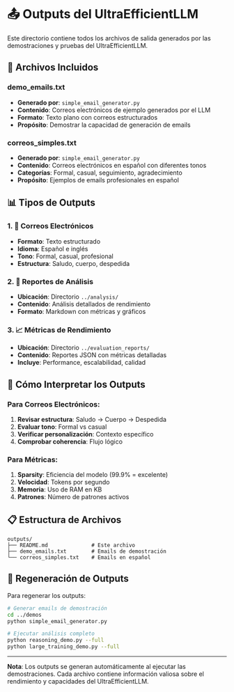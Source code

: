 # 📤 Outputs del UltraEfficientLLM

Este directorio contiene todos los archivos de salida generados por las demostraciones y pruebas del UltraEfficientLLM.

## 📁 Archivos Incluidos

### **demo_emails.txt**
- **Generado por**: `simple_email_generator.py`
- **Contenido**: Correos electrónicos de ejemplo generados por el LLM
- **Formato**: Texto plano con correos estructurados
- **Propósito**: Demostrar la capacidad de generación de emails

### **correos_simples.txt**
- **Generado por**: `simple_email_generator.py`
- **Contenido**: Correos electrónicos en español con diferentes tonos
- **Categorías**: Formal, casual, seguimiento, agradecimiento
- **Propósito**: Ejemplos de emails profesionales en español

## 📊 Tipos de Outputs

### **1. 📧 Correos Electrónicos**
- **Formato**: Texto estructurado
- **Idioma**: Español e inglés
- **Tono**: Formal, casual, profesional
- **Estructura**: Saludo, cuerpo, despedida

### **2. 📝 Reportes de Análisis**
- **Ubicación**: Directorio `../analysis/`
- **Contenido**: Análisis detallados de rendimiento
- **Formato**: Markdown con métricas y gráficos

### **3. 📈 Métricas de Rendimiento**
- **Ubicación**: Directorio `../evaluation_reports/`
- **Contenido**: Reportes JSON con métricas detalladas
- **Incluye**: Performance, escalabilidad, calidad

## 🎯 Cómo Interpretar los Outputs

### **Para Correos Electrónicos:**
1. **Revisar estructura**: Saludo → Cuerpo → Despedida
2. **Evaluar tono**: Formal vs casual
3. **Verificar personalización**: Contexto específico
4. **Comprobar coherencia**: Flujo lógico

### **Para Métricas:**
1. **Sparsity**: Eficiencia del modelo (99.9% = excelente)
2. **Velocidad**: Tokens por segundo
3. **Memoria**: Uso de RAM en KB
4. **Patrones**: Número de patrones activos

## 📋 Estructura de Archivos

```
outputs/
├── README.md              # Este archivo
├── demo_emails.txt        # Emails de demostración
└── correos_simples.txt    # Emails en español
```

## 🔄 Regeneración de Outputs

Para regenerar los outputs:

```bash
# Generar emails de demostración
cd ../demos
python simple_email_generator.py

# Ejecutar análisis completo
python reasoning_demo.py --full
python large_training_demo.py --full
```

---

**Nota**: Los outputs se generan automáticamente al ejecutar las demostraciones. Cada archivo contiene información valiosa sobre el rendimiento y capacidades del UltraEfficientLLM. 